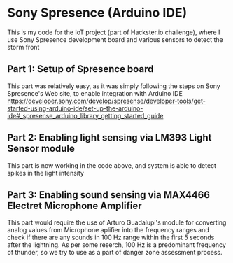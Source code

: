 # Sony Spresence (Arduino IDE)

This is my code for the IoT project (part of Hackster.io challenge), where I use Sony Spresence development board and various sensors to detect the storm front

## Part 1: Setup of Spresence board

This part was relatively easy, as it was simply following the steps on Sony Spresence's Web site, to enable integration with Arduino IDE
  https://developer.sony.com/develop/spresense/developer-tools/get-started-using-arduino-ide/set-up-the-arduino-ide#_spresense_arduino_library_getting_started_guide

## Part 2: Enabling light sensing via LM393 Light Sensor module

This part is now working in the code above, and system is able to detect spikes in the light intensity

## Part 3: Enabling sound sensing via MAX4466 Electret Microphone Amplifier

This part would require the use of Arturo Guadalupi's module for converting analog values from Microphone aplifier into the frequency ranges and check if there are any sounds in 100 Hz range within the first 5 seconds after the lightning. As per some reserch, 100 Hz is a predominant frequency of thunder, so we try to use as a part of danger zone assessment process.
